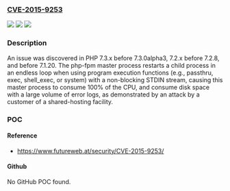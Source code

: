 ### [CVE-2015-9253](https://cve.mitre.org/cgi-bin/cvename.cgi?name=CVE-2015-9253)
![](https://img.shields.io/static/v1?label=Product&message=n%2Fa&color=blue)
![](https://img.shields.io/static/v1?label=Version&message=n%2Fa&color=blue)
![](https://img.shields.io/static/v1?label=Vulnerability&message=n%2Fa&color=brighgreen)

### Description

An issue was discovered in PHP 7.3.x before 7.3.0alpha3, 7.2.x before 7.2.8, and before 7.1.20. The php-fpm master process restarts a child process in an endless loop when using program execution functions (e.g., passthru, exec, shell_exec, or system) with a non-blocking STDIN stream, causing this master process to consume 100% of the CPU, and consume disk space with a large volume of error logs, as demonstrated by an attack by a customer of a shared-hosting facility.

### POC

#### Reference
- https://www.futureweb.at/security/CVE-2015-9253/

#### Github
No GitHub POC found.

